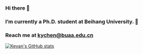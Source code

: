 ### Hi there 👋
### I’m currently a Ph.D. student at Beihang University. 🔭
### Reach me at kychen@buaa.edu.cn

<!--
**KyanChen/KyanChen** is a ✨ _special_ ✨ repository because its `README.md` (this file) appears on your GitHub profile.

Here are some ideas to get you started:

- 🔭 I’m currently working on ...
- 🌱 I’m currently learning ...
- 👯 I’m looking to collaborate on ...
- 🤔 I’m looking for help with ...
- 💬 Ask me about ...
- 📫 How to reach me: ...
- 😄 Pronouns: ...
- ⚡ Fun fact: ...
-->

[![Keyan's GitHub stats](https://github-readme-stats.vercel.app/api?username=KyanChen)](https://github.com/anuraghazra/github-readme-stats)


